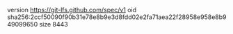 version https://git-lfs.github.com/spec/v1
oid sha256:2ccf50090f90b31e78e8b9e3d8fdd02e2fa71aea22f28958e958e8b949099650
size 8443
